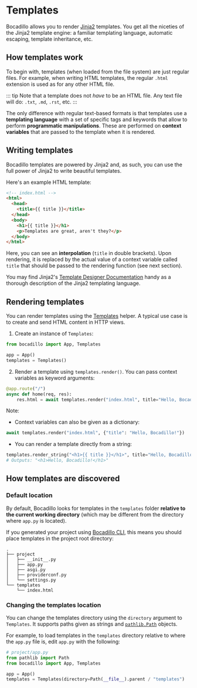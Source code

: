 # Templates

Bocadillo allows you to render [Jinja2] templates. You get all the niceties of the Jinja2 template engine: a familiar templating language, automatic escaping, template inheritance, etc.

[jinja2]: http://jinja.pocoo.org

## How templates work

To begin with, templates (when loaded from the file system) are just regular files. For example, when writing HTML templates, the regular `.html` extension is used as for any other HTML file.

::: tip
Note that a template does not _have_ to be an HTML file. Any text file will do: `.txt`, `.md`, `.rst`, etc.
:::

The only difference with regular text-based formats is that templates use a **templating language** with a set of specific tags and keywords that allow to perform **programmatic manipulations**. These are performed on **context variables** that are passed to the template when it is rendered.

## Writing templates

Bocadillo templates are powered by Jinja2 and, as such, you can use the full power of Jinja2 to write beautiful templates.

Here's an example HTML template:

```html
<!-- index.html -->
<html>
  <head>
    <title>{{ title }}</title>
  </head>
  <body>
    <h1>{{ title }}</h1>
    <p>Templates are great, aren't they?</p>
  </body>
</html>
```

Here, you can see an **interpolation** (`title` in double brackets). Upon rendering, it is replaced by the actual value of a context variable called `title` that should be passed to the rendering function (see next section).

You may find Jinja2's [Template Designer Documentation](http://jinja.pocoo.org/docs/latest/templates/) handy as a thorough description of the Jinja2 templating language.

## Rendering templates

You can render templates using the [Templates] helper. A typical use case is to create and send HTML content in HTTP views.

[templates]: /api/templates.md#templates

1. Create an instance of `Templates`:

```python
from bocadillo import App, Templates

app = App()
templates = Templates()
```

2. Render a template using `templates.render()`. You can pass context variables as keyword arguments:

```python
@app.route("/")
async def home(req, res):
    res.html = await templates.render("index.html", title="Hello, Bocadillo!")
```

Note:

- Context variables can also be given as a dictionary:

```python
await templates.render("index.html", {"title": "Hello, Bocadillo!"})
```

- You can render a template directly from a string:

```python
templates.render_string("<h1>{{ title }}</h1>", title="Hello, Bocadillo!")
# Outputs: "<h1>Hello, Bocadillo!</h1>"
```

## How templates are discovered

### Default location

By default, Bocadillo looks for templates in the `templates` folder **relative to the current working directory** (which may be different from the directory where `app.py` is located).

If you generated your project using [Bocadillo CLI](https://github.com/bocadilloproject/bocadillo-cli), this means you should place templates in the project root directory:

```
.
├── project
│   ├── __init__.py
│   ├── app.py
│   ├── asgi.py
│   ├── providerconf.py
│   └── settings.py
└── templates
    └── index.html
```

### Changing the templates location

You can change the templates directory using the `directory` argument to `Templates`. It supports paths given as strings and [`pathlib.Path`](https://docs.python.org/3/library/pathlib.html#module-pathlib) objects.

For example, to load templates in the `templates` directory relative to where the `app.py` file is, edit `app.py` with the following:

```python
# project/app.py
from pathlib import Path
from bocadillo import App, Templates

app = App()
templates = Templates(directory=Path(__file__).parent / "templates")
```
